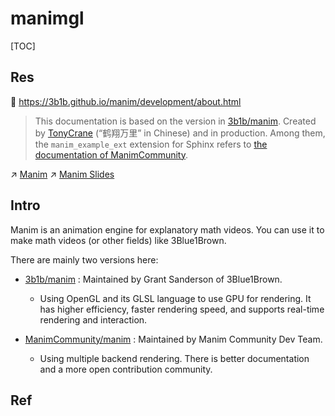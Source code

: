 # manimgl

[TOC]



## Res
📂 https://3b1b.github.io/manim/development/about.html

> This documentation is based on the version in [3b1b/manim](https://github.com/3b1b/manim). Created by [TonyCrane](https://github.com/TonyCrane) (“鹤翔万里” in Chinese) and in production.
> Among them, the `manim_example_ext` extension for Sphinx refers to [the documentation of ManimCommunity](https://docs.manim.community/).

↗ [Manim](../../../../../../../Software%20Engineering/CASE%20(Computer-Aided%20Software%20Engineering)%20Tools/Upper%20CASE%20Tools/Design%20&%20Visualization%20Tools/Graph%20&%20Diagram%20&%20Charts%20&%20Slides/Manim.md)
↗ [Manim Slides](../../../../../../../Software%20Engineering/CASE%20(Computer-Aided%20Software%20Engineering)%20Tools/Upper%20CASE%20Tools/Design%20&%20Visualization%20Tools/Graph%20&%20Diagram%20&%20Charts%20&%20Slides/Slides/Manim%20Slides.md)



## Intro
Manim is an animation engine for explanatory math videos. You can use it to make math videos (or other fields) like 3Blue1Brown.

There are mainly two versions here:
- [3b1b/manim](https://github.com/3b1b/manim) : Maintained by Grant Sanderson of 3Blue1Brown.
	- Using OpenGL and its GLSL language to use GPU for rendering. It has higher efficiency, faster rendering speed, and supports real-time rendering and interaction.

- [ManimCommunity/manim](https://github.com/ManimCommunity/manim) : Maintained by Manim Community Dev Team.
	- Using multiple backend rendering. There is better documentation and a more open contribution community.



## Ref

